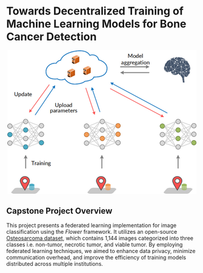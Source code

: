 # Towards Decentralized Training of Machine Learning Models for Bone Cancer Detection
<center>
<div style="text-align: center;">
    <img src="figs/federated_learning_illustration.png" alt="Federated Learning Diagram" width="500"/>
</div>
</center>

## Capstone Project Overview
This project presents a federated learning implementation for image classification using the _Flower_ framework. It utilizes an open-source [Osteosarcoma dataset](https://wiki.cancerimagingarchive.net/pages/viewpage.action?pageId=52756935), which contains 1,144 images categorized into three classes i.e. non-tumor, necrotic tumor, and viable tumor. By employing federated learning techniques, we aimed to enhance data privacy, minimize communication overhead, and improve the efficiency of training models distributed across multiple institutions.
